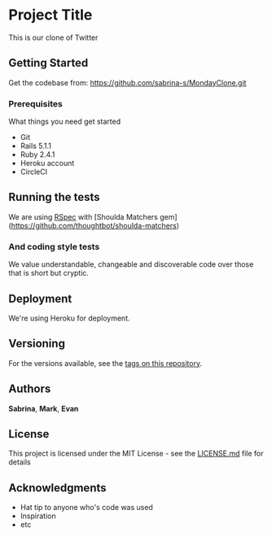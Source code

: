 # Project Title

This is our clone of Twitter

## Getting Started

Get the codebase from: https://github.com/sabrina-s/MondayClone.git

### Prerequisites

What things you need get started
- Git
- Rails 5.1.1
- Ruby 2.4.1
- Heroku account
- CircleCI

## Running the tests

We are using [RSpec](http://rspec.info/) with [Shoulda Matchers gem] (https://github.com/thoughtbot/shoulda-matchers)  

### And coding style tests

We value understandable, changeable and discoverable code over those that is short but cryptic.

## Deployment

We're using Heroku for deployment.

## Versioning

For the versions available, see the [tags on this repository](https://github.com/your/project/tags).

## Authors

**Sabrina**, **Mark**, **Evan**

## License

This project is licensed under the MIT License - see the [LICENSE.md](LICENSE.md) file for details

## Acknowledgments

* Hat tip to anyone who's code was used
* Inspiration
* etc
